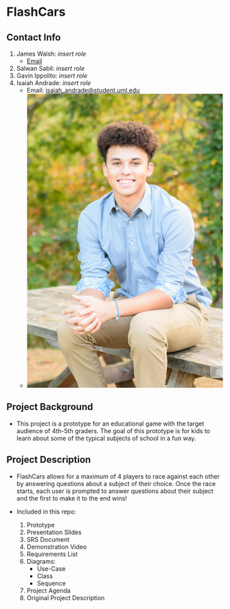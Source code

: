 # FlashCars

## Contact Info

1. James Walsh: *insert role*
    - [Email](james.25.walsh@gmail.com)
3. Salwan Sabil: *insert role*
4. Gavin Ippolito: *insert role*
5. Isaiah Andrade: *insert role*
    - Email: isaiah_andrade@student.uml.edu
    - ![Isaiah's Senior Photo](/images/team_members/isaiah_andrade.jpg)

## Project Background

- This project is a prototype for an educational game with the target audience of 4th-5th graders.
The goal of this prototype is for kids to learn about some of the typical subjects of school in a
fun way.

## Project Description

- FlashCars allows for a maximum of 4 players to race against each other by answering questions
about a subject of their choice. Once the race starts, each user is prompted to answer questions
about their subject and the first to make it to the end wins!

- Included in this repo:
    1. Prototype
    2. Presentation Slides
    3. SRS Document
    4. Demonstration Video
    5. Requirements List
    6. Diagrams:
        - Use-Case
        - Class
        - Sequence
    7. Project Agenda
    8. Original Project Description
